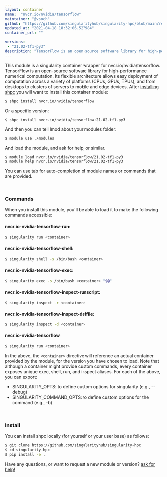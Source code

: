 ```yaml
---
layout: container
name:  "nvcr.io/nvidia/tensorflow"
maintainer: "@vsoch"
github: "https://github.com/singularityhub/singularity-hpc/blob/main/registry/nvcr.io/nvidia/tensorflow/container.yaml"
updated_at: "2021-04-18 18:32:06.527984"
container_url: ""

versions:
 - "21.02-tf1-py3"
description: "TensorFlow is an open-source software library for high-performance numerical computation. Its flexible architecture allows easy deployment of computation across a variety of platforms (CPUs, GPUs, TPUs), and from desktops to clusters of servers to mobile and edge devices."
---
```


This module is a singularity container wrapper for nvcr.io/nvidia/tensorflow.
TensorFlow is an open-source software library for high-performance numerical computation. Its flexible architecture allows easy deployment of computation across a variety of platforms (CPUs, GPUs, TPUs), and from desktops to clusters of servers to mobile and edge devices.
After [installing shpc](#install) you will want to install this container module:

```bash
$ shpc install nvcr.io/nvidia/tensorflow
```

Or a specific version:

```bash
$ shpc install nvcr.io/nvidia/tensorflow:21.02-tf1-py3
```

And then you can tell lmod about your modules folder:

```bash
$ module use ./modules
```

And load the module, and ask for help, or similar.

```bash
$ module load nvcr.io/nvidia/tensorflow/21.02-tf1-py3
$ module help nvcr.io/nvidia/tensorflow/21.02-tf1-py3
```

You can use tab for auto-completion of module names or commands that are provided.

<br>

### Commands

When you install this module, you'll be able to load it to make the following commands accessible:

#### nvcr.io-nvidia-tensorflow-run:

```bash
$ singularity run <container>
```

#### nvcr.io-nvidia-tensorflow-shell:

```bash
$ singularity shell -s /bin/bash <container>
```

#### nvcr.io-nvidia-tensorflow-exec:

```bash
$ singularity exec -s /bin/bash <container> "$@"
```

#### nvcr.io-nvidia-tensorflow-inspect-runscript:

```bash
$ singularity inspect -r <container>
```

#### nvcr.io-nvidia-tensorflow-inspect-deffile:

```bash
$ singularity inspect -d <container>
```



#### nvcr.io-nvidia-tensorflow

```bash
$ singularity run <container>
```


In the above, the `<container>` directive will reference an actual container provided
by the module, for the version you have chosen to load. Note that although a container
might provide custom commands, every container exposes unique exec, shell, run, and
inspect aliases. For each of the above, you can export:

 - SINGULARITY_OPTS: to define custom options for singularity (e.g., --debug)
 - SINGULARITY_COMMAND_OPTS: to define custom options for the command (e.g., -b)

<br>
  
### Install

You can install shpc locally (for yourself or your user base) as follows:

```bash
$ git clone https://github.com/singularityhub/singularity-hpc
$ cd singularity-hpc
$ pip install -e .
```

Have any questions, or want to request a new module or version? [ask for help!](https://github.com/singularityhub/singularity-hpc/issues)